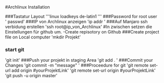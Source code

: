#Archlinux Installation

###Tastatur Layout
'''linux 
	 loadkeys de-latin1 '''
###Password for root user
' passwd'
###IP von Archlinux anzeigen
'ip addr '
###Auf Manjaro ssh verbidung erstellen
'ssh root@ip_von_Archlinux'
#In zwischen setzen die Einstellungen für github um.
-Create repisotory on Github
###Create project file on Local computer
'mkdir Projekt' 
### start git
'git init'
###Push your projekt in staging Area
'git add . '
###Commit your Changes
'git commit -m "message" '
###Proceedure for git
'git remote set-url add origin #yourProjektLink'
'git remote set-url origin #yourProjektLink'
'git push -u origin master'
 
